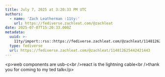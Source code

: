 ```yaml
---
title: July 7, 2025 at 3:20:33 PM UTC
authors:
  - name: 'Zach Leatherman :11ty:'
    url: https://fediverse.zachleat.com/@zachleat
date: 2025-07-07T15:20:33.000Z
metadata:
  uuid: >-
    11ty/import::rss::https://fediverse.zachleat.com/@zachleat/114812625442421443
  type: fediverse
  url: https://fediverse.zachleat.com/@zachleat/114812625442421443
---
```

\<p>web components are usb-c\<br />react is the lightning cable\<br />thank you for coming to my ted talk\</p>